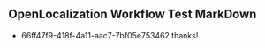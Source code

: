 ## OpenLocalization Workflow Test MarkDown
* 66ff47f9-418f-4a11-aac7-7bf05e753462 
thanks!<!--HONumber=Mar16_HO2-->
